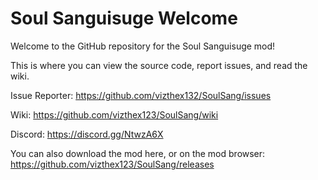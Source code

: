 # Soul Sanguisuge Welcome
Welcome to the GitHub repository for the Soul Sanguisuge mod!

This is where you can view the source code, report issues, and read the wiki.

Issue Reporter: https://github.com/vizthex132/SoulSang/issues

Wiki: https://github.com/vizthex123/SoulSang/wiki

Discord: https://discord.gg/NtwzA6X

You can also download the mod here, or on the mod browser: https://github.com/vizthex123/SoulSang/releases
